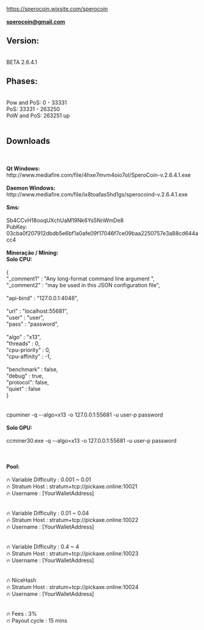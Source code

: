 https://sperocoin.wixsite.com/sperocoin<br><br>
<b>sperocoin@gmail.com</b>
<br>
<h2><b>Version:</b></h2><br>
BETA 2.6.4.1<br>
<h2><b>Phases:</b></h2><br>
Pow and PoS: 0 - 33331<br>
PoS: 33331 - 263250<br>
PoW and PoS: 263251 up<br><br>
<h2><b>Downloads</b></h2><br>
<br>
<b>Qt Windows:</b><br>
http://www.mediafire.com/file/4hxe7mvm4oio7ol/SperoCoin-v.2.6.4.1.exe<br>
<br>
<b>Daemon Windows:</b><br>
http://www.mediafire.com/file/ix8toafas5hd1gs/sperocoind-v.2.6.4.1.exe<br>
<br>
<b>Sms:</b><br>
<br>
Sb4CCvH18ooqUXchUaM19Nk6Ys5NnWmDe8<br>
PubKey: 03cba0f207912dbdb5e6bf1a0afe09f17046f7ce09baa2250757e3a88cd644acc4<br>
<br>
<b>Mineração / Mining:</b><br>
<b>Solo CPU:</b><br>
<br>
{<br>
"_comment1" : "Any long-format command line argument ",<br>
"_comment2" : "may be used in this JSON configuration file",<br>
<br>
"api-bind" : "127.0.0.1:4048",<br>
<br>
"url" : "localhost:55681",<br>
"user" : "user",<br>
"pass" : "password",<br>
<br>
"algo" : "x13",<br>
"threads" : 0,<br>
"cpu-priority" : 0,<br>
"cpu-affinity" : -1,<br>
<br>
"benchmark" : false,<br>
"debug" : true,<br>
"protocol": false,<br>
"quiet" : false<br>
}<br>
<br>
<br>
cpuminer -q --algo=x13 -o 127.0.0.1:55681 -u user-p password<br>
<br>
<b>Solo GPU:</b><br>
<br>
ccminer30.exe -q --algo=x13 -o 127.0.0.1:55681 -u user-p password<br>
<br>
<br>
<br>
<b>Pool:</b><br>
<br>
🔥 Variable Difficulty : 0.001 ~ 0.01<br>
🔥 Stratum Host : stratum+tcp://pickaxe.online:10021<br>
🔥 Username : [YourWalletAddress]<br>
<br>
<br>
🔥 Variable Difficulty : 0.01 ~ 0.04<br>
🔥 Stratum Host : stratum+tcp://pickaxe.online:10022<br>
🔥 Username : [YourWalletAddress]<br>
<br>
<br>
🔥 Variable Difficulty : 0.4 ~ 4<br>
🔥 Stratum Host : stratum+tcp://pickaxe.online:10023<br>
🔥 Username : [YourWalletAddress]<br>
<br>
<br>
🔥 NiceHash<br>
🔥 Stratum Host : stratum+tcp://pickaxe.online:10024<br>
🔥 Username : [YourWalletAddress]<br>
<br>
<br>
🔥 Fees : 3%<br>
🔥 Payout cycle : 15 mins<br>

